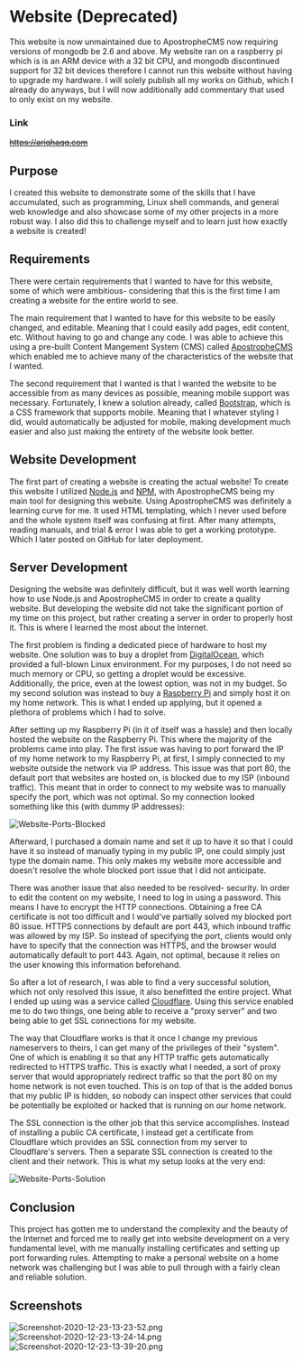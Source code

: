 # Website (Deprecated)
This website is now unmaintained due to ApostropheCMS now requiring versions of mongodb be 2.6 and above. My website ran on a raspberry pi which is is an ARM device with a 32 bit CPU, and mongodb discontinued support for 32 bit devices therefore I cannot run this website without having to upgrade my hardware. I will solely publish all my works on Github, which I already do anyways, but I will now additionally add commentary that used to only exist on my website.

### Link
~~https://ariqhaqq.com~~

## Purpose 
I created this website to demonstrate some of the skills that I have accumulated, such as programming, Linux shell commands, and general web knowledge and also showcase some of my other projects in a more robust way. I also did this to challenge myself and to learn just how exactly a website is created!

## Requirements
There were certain requirements that I wanted to have for this website, some of which were ambitious- considering that this is the first time I am creating a website for the entire world to see.

The main requirement that I wanted to have for this website to be easily changed, and editable. Meaning that I could easily add pages, edit content, etc. Without having to go and change any code. I was able to achieve this using a pre-built Content Mangement System (CMS) called [ApostropheCMS](https://apostrophecms.org/) which enabled me to achieve many of the characteristics of the website that I wanted.

The second requirement that I wanted is that I wanted the website to be accessible from as many devices as possible, meaning mobile support was necessary. Fortunately, I knew a solution already, called [Bootstrap](https://getbootstrap.com/), which is a CSS framework that supports mobile. Meaning that I whatever styling I did, would automatically be adjusted for mobile, making development much easier and also just making the entirety of the website look better.

## Website Development
The first part of creating a website is creating the actual website! To create this website I utilized [Node.js](https://nodejs.org/en/) and [NPM](https://www.npmjs.com/), with ApostropheCMS being my main tool for designing this website. Using ApostropheCMS was definitely a learning curve for me. It used HTML templating, which I never used before and the whole system itself was confusing at first. After many attempts, reading manuals, and trial & error I was able to get a working prototype. Which I later posted on GitHub for later deployment.

## Server Development
Designing the website was definitely difficult, but it was well worth learning how to use Node.js and ApostropheCMS in order to create a quality website. But developing the website did not take the significant portion of my time on this project, but rather creating a server in order to properly host it. This is where I learned the most about the Internet.

The first problem is finding a dedicated piece of hardware to host my website. One solution was to buy a droplet from [DigitalOcean](https://www.digitalocean.com/products/droplets/), which provided a full-blown Linux environment. For my purposes, I do not need so much memory or CPU, so getting a droplet would be excessive. Additionally, the price, even at the lowest option, was not in my budget. So my second solution was instead to buy a [Raspberry Pi](https://www.raspberrypi.org/) and simply host it on my home network. This is what I ended up applying, but it opened a plethora of problems which I had to solve.

After setting up my Raspberry Pi (in it of itself was a hassle) and then locally hosted the website on the Raspberry Pi. This where the majority of the problems came into play. The first issue was having to port forward the IP of my home network to my Raspberry Pi, at first, I simply connected to my website outside the network via IP address. This issue was that port 80, the default port that websites are hosted on, is blocked due to my ISP (inbound traffic). This meant that in order to connect to my website was to manually specify the port, which was not optimal. So my connection looked something like this (with dummy IP addresses):

![Website-Ports-Blocked](https://i.ibb.co/Sr4fksS/Website-Ports-Blocked.png)

Afterward, I purchased a domain name and set it up to have it so that I could have it so instead of manually typing in my public IP, one could simply just type the domain name. This only makes my website more accessible and doesn't resolve the whole blocked port issue that I did not anticipate.

There was another issue that also needed to be resolved- security. In order to edit the content on my website, I need to log in using a password. This means I have to encrypt the HTTP connections. Obtaining a free CA certificate is not too difficult and I would've partially solved my blocked port 80 issue. HTTPS connections by default are port 443, which inbound traffic was allowed by my ISP. So instead of specifying the port, clients would only have to specify that the connection was HTTPS, and the browser would automatically default to port 443. Again, not optimal, because it relies on the user knowing this information beforehand.

So after a lot of research, I was able to find a very successful solution, which not only resolved this issue, it also benefitted the entire project. What I ended up using was a service called [Cloudflare](https://www.cloudflare.com/). Using this service enabled me to do two things, one being able to receive a "proxy server" and two being able to get SSL connections for my website.

The way that Cloudflare works is that it once I change my previous nameservers to theirs, I can get many of the privileges of their "system". One of which is enabling it so that any HTTP traffic gets automatically redirected to HTTPS traffic. This is exactly what I needed, a sort of proxy server that would appropriately redirect traffic so that the port 80 on my home network is not even touched. This is on top of that is the added bonus that my public IP is hidden, so nobody can inspect other services that could be potentially be exploited or hacked that is running on our home network.

The SSL connection is the other job that this service accomplishes. Instead of installing a public CA certificate, I instead get a certificate from Cloudflare which provides an SSL connection from my server to Cloudflare's servers. Then a separate SSL connection is created to the client and their network. This is what my setup looks at the very end:

![Website-Ports-Solution](https://i.ibb.co/vhrmxJG/Website-Ports-Solution.png)

## Conclusion
This project has gotten me to understand the complexity and the beauty of the Internet and forced me to really get into website development on a very fundamental level, with me manually installing certificates and setting up port forwarding rules. Attempting to make a personal website on a home network was challenging but I was able to pull through with a fairly clean and reliable solution.

## Screenshots
![Screenshot-2020-12-23-13-23-52.png](https://i.ibb.co/0CWY3cK/Screenshot-2020-12-23-13-23-52.png)
![Screenshot-2020-12-23-13-24-14.png](https://i.ibb.co/ZBrSwL7/Screenshot-2020-12-23-13-24-14.png)
![Screenshot-2020-12-23-13-39-20.png](https://i.ibb.co/rZ23kcm/Screenshot-2020-12-23-13-39-20.png)
